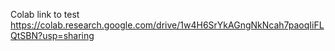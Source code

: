 Colab link to test
https://colab.research.google.com/drive/1w4H6SrYkAGngNkNcah7paoqIiFLQtSBN?usp=sharing